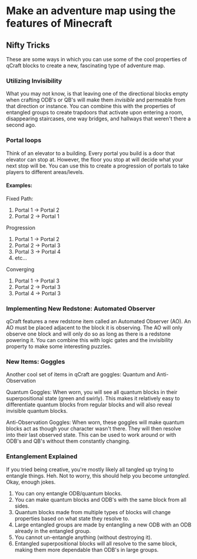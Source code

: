 # Make an adventure map using the features of Minecraft

## Nifty Tricks

These are some ways in which you can use some of the cool properties of qCraft blocks to create a new, fascinating type of adventure map.

### Utilizing Invisibility

What you may not know, is that leaving one of the directional blocks empty when crafting ODB's or QB's will make them *invisible* and permeable from that direction or instance.  You can combine this with the properties of entangled groups to create trapdoors that activate upon entering a room, disappearing staircases, one way bridges, and hallways that weren't there a second ago.

### Portal loops

Think of an elevator to a building. Every portal you build is a door that elevator can stop at.  However, the floor you stop at will decide what your next stop will be.  You can use this to create a progression of portals to take players to different areas/levels.

#### Examples:

Fixed Path:  
1. Portal 1 -> Portal 2  
2. Portal 2 -> Portal 1  

Progression  
1. Portal 1 -> Portal 2  
2. Portal 2 -> Portal 3  
3. Portal 3 -> Portal 4  
4. etc...  

Converging  
1. Portal 1 -> Portal 3  
2. Portal 2 -> Portal 3  
3. Portal 4 -> Portal 3  

### Implementing New Redstone: Automated Observer

qCraft features a new redstone item called an Automated Observer (AO).  An AO must be placed adjacent to the block it is observing.  The AO will only observe one block and will only do so as long as there is a redstone powering it.  You can combine this with logic gates and the invisibility property to make some interesting puzzles.

### New Items: Goggles

Another cool set of items in qCraft are goggles: Quantum and Anti-Observation  

Quantum Goggles: When worn, you will see all quantum blocks in their superpositional state (green and swirly).  This makes it relatively easy to differentiate quantum blocks from regular blocks and will also reveal invisible quantum blocks.

Anti-Observation Goggles: When worn, these goggles will make quantum blocks act as though your character wasn't there.  They will then resolve into their last observed state.  This can be used to work around or with ODB's and QB's without them constantly changing.

### Entanglement  Explained
If you tried being creative, you're mostly likely all tangled up trying to entangle things.  Heh.  Not to worry, this should help you become _untangled_. Okay, enough jokes.

1. You can ony entangle ODB/quantum blocks.  
2. You can make quantum blocks and ODB's with the same block from all sides.
3. Quantum blocks made from multiple types of blocks will change properties based on what state they resolve to.
4. Large entangled groups are made by entangling a new ODB with an ODB already in the entangled group.
5. You cannot un-entangle anything (without destroying it).
6. Entangled superpositional blocks will all resolve to the same block, making them more dependable than ODB's in large groups.

